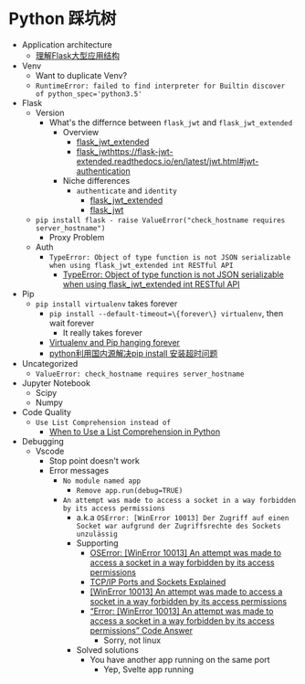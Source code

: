 # Python 踩坑树
- Application architecture
  - [理解Flask大型应用结构](https://www.dreamer.im/2019/04/01/flask/%E7%90%86%E8%A7%A3Flask%E5%A4%A7%E5%9E%8B%E5%BA%94%E7%94%A8%E7%BB%93%E6%9E%84/)
- Venv
  - Want to duplicate Venv?
  - `RuntimeError: failed to find interpreter for Builtin discover of python_spec='python3.5'`
- Flask
  - Version
    - What's the differnce between `flask_jwt` and `flask_jwt_extended`
      - Overview
        - [flask_jwt_extended](https://flask-jwt-extended.readthedocs.io/en/latest/)
        - [flask_jwt](https://flask-jwt.readthedocs.io/en/latest/)https://flask-jwt-extended.readthedocs.io/en/latest/jwt.html#jwt-authentication
      - Niche differences
        - `authenticate` and `identity`
          - [flask_jwt_extended]()
          - [flask_jwt](https://flask-jwt.readthedocs.io/en/latest/jwt.html#jwt-authentication)
  - `pip install flask - raise ValueError("check_hostname requires server_hostname")`
    - Proxy Problem
  - Auth
    - `TypeError: Object of type function is not JSON serializable when using flask_jwt_extended int RESTful API`
      - [TypeError: Object of type function is not JSON serializable when using flask_jwt_extended int RESTful API](https://stackoverflow.com/questions/66200136/typeerror-object-of-type-function-is-not-json-serializable-when-using-flask-jwt)
- Pip
  - `pip install virtualenv` takes forever
    - `pip install --default-timeout=\{forever\} virtualenv`, then wait forever
      - It really takes forever
    - [Virtualenv and Pip hanging forever](https://stackoverflow.com/questions/40093814/virtualenv-and-pip-hanging-forever)
    - [python利用国内源解决pip install 安装超时问题](https://blog.csdn.net/ezreal_tao/article/details/102142789)
- Uncategorized
  - `ValueError: check_hostname requires server_hostname`
- Jupyter Notebook
  - Scipy
  - Numpy
- Code Quality
  - `Use List Comprehension instead of`
    - [When to Use a List Comprehension in Python](https://realpython.com/list-comprehension-python/)
- Debugging
  - Vscode
    - Stop point doesn't work
    - Error messages
      - `No module named app`
        - `Remove app.run(debug=TRUE)`
      - `An attempt was made to access a socket in a way forbidden by its access permissions`
        - a.k.a `OSError: [WinError 10013] Der Zugriff auf einen Socket war aufgrund der Zugriffsrechte des Sockets unzulässig`
        - Supporting
          - [OSError: [WinError 10013] An attempt was made to access a socket in a way forbidden by its access permissions](https://github.com/googleworkspace/python-samples/issues/86)
          - [TCP/IP Ports and Sockets Explained](http://www.steves-internet-guide.com/tcpip-ports-sockets/#comment-1821)
          - [[WinError 10013] An attempt was made to access a socket in a way forbidden by its access permissions](https://intellij-support.jetbrains.com/hc/en-us/community/posts/360001679940--WinError-10013-An-attempt-was-made-to-access-a-socket-in-a-way-forbidden-by-its-access-permissions)
          - [“Error: [WinError 10013] An attempt was made to access a socket in a way forbidden by its access permissions” Code Answer](https://www.codegrepper.com/code-examples/typescript/Error%3A+%5BWinError+10013%5D+An+attempt+was+made+to+access+a+socket+in+a+way+forbidden+by+its+access+permissions)
            - Sorry, not linux
        - Solved solutions
          - You have another app running on the same port
            - Yep, Svelte app running
